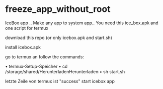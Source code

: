 # freeze_app_without_root
IceBox app .. Make any app to system app.. You need this ice_box.apk and one script for termux

download this repo (or only icebox.apk and start.sh)

install icebox.apk

go to termux an follow the commands:


• termux-Setup-Speicher
• cd /storage/shared/HerunterladenHerunterladen 
• sh start.sh

letzte Zeile von termux ist "success"
start icebox app

